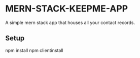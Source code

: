 # MERN-STACK-KEEPME-APP
A simple mern stack app that houses all your contact records.

## Setup
npm install
npm clientinstall
